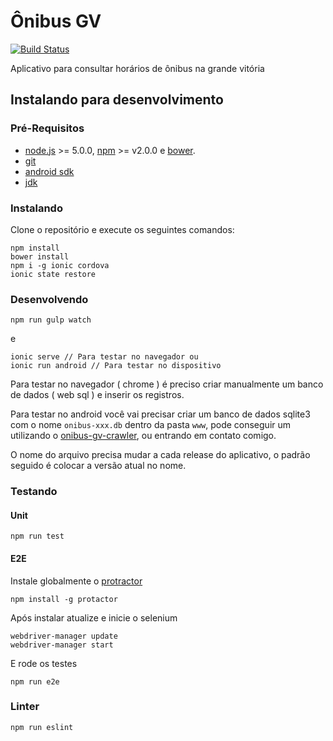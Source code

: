 # Ônibus GV

[![Build Status](https://travis-ci.org/knoxzin1/onibus-gv.svg?branch=master)](https://travis-ci.org/knoxzin1/onibus-gv)

Aplicativo para consultar horários de ônibus na grande vitória

## Instalando para desenvolvimento

### Pré-Requisitos

* [node.js](https://nodejs.org) >= 5.0.0, [npm](http://npmjs.com) >= v2.0.0 e [bower](http://bower.io).
* [git](https://git-scm.com/)
* [android sdk](https://developer.android.com/studio/index.html)
* [jdk](http://www.oracle.com/technetwork/pt/java/javase/downloads/index.html)

### Instalando

Clone o repositório e execute os seguintes comandos:

```shell
npm install
bower install
npm i -g ionic cordova
ionic state restore
```

### Desenvolvendo

```shell
npm run gulp watch
```

e

```shell
ionic serve // Para testar no navegador ou
ionic run android // Para testar no dispositivo
```

Para testar no navegador ( chrome ) é preciso criar manualmente um banco de dados ( web sql ) e inserir os registros.

Para testar no android você vai precisar criar um banco de dados sqlite3 com o nome `onibus-xxx.db` dentro da pasta `www`, pode conseguir um utilizando o [onibus-gv-crawler](https://github.com/knoxzin1/onibus-gv-crawler), ou entrando em contato comigo.

O nome do arquivo precisa mudar a cada release do aplicativo, o padrão seguido é
colocar a versão atual no nome.

### Testando

#### Unit

```shell
npm run test
```

#### E2E

Instale globalmente o [protractor](https://angular.github.io/protractor/)
```shell
npm install -g protactor
```

Após instalar atualize e inicie o selenium
```shell
webdriver-manager update
webdriver-manager start
```

E rode os testes
```shell
npm run e2e
```

### Linter
```shell
npm run eslint
```
